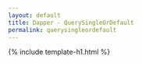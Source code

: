 ```yaml
---
layout: default
title: Dapper - QuerySingleOrDefault
permalink: querysingleordefault
---
```


{% include template-h1.html %}
